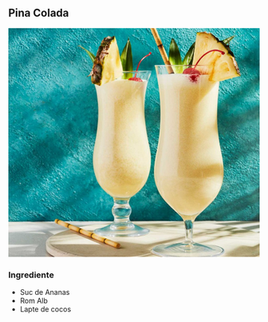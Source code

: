 ## Pina Colada

![alt](./../imagini/pina_Colada.jpg)

### Ingrediente

- Suc de Ananas
- Rom Alb
- Lapte de cocos
